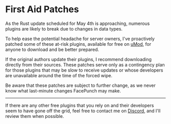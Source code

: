 # First Aid Patches
As the Rust update scheduled for May 4th is approaching, numerous plugins are likely to break due to changes in data types.

To help ease the potential headache for server owners, I've proactively patched some of these at-risk plugins, available for free on [uMod](https://umod.org/plugins), for anyone to download and be better prepared.

If the original authors update their plugins, I recommend downloading directly from their sources. These patches serve only as a contingency plan for those plugins that may be slow to receive updates or whose developers are unavailable around the time of the forced wipe.

Be aware that these patches are subject to further change, as we never know what last-minute changes FacePunch may make.

-----------

If there are any other free plugins that you rely on and their developers seem to have gone off the grid, feel free to contact me on [Discord](https://discord.gg/Sn6pQHGUe3), and I'll review them when possible.
